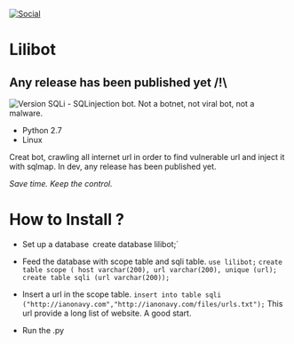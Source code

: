 [![Social](https://img.shields.io/badge/Twitter-W0x404-blue.svg?style=flat-square)](http://www.twitter.com/W0x404)

# Lilibot
## Any release has been published yet /!\
![Version](https://img.shields.io/badge/Version-0.1-lightgrey.svg?style=flat-square) 
SQLi - SQLinjection bot. Not a botnet, not viral bot,  not a malware.
- Python 2.7
- Linux

Creat bot, crawling all internet url in order to find vulnerable url and inject it with sqlmap.
In dev, any release has been published yet.

*Save time. Keep the control.*

# How to Install ?

* Set up a database`
`create database lilibot;`

* Feed the database with scope table and sqli table.
`use lilibot;`
`create table scope ( host varchar(200), url varchar(200), unique (url);`
`create table sqli (url varchar(200));`

* Insert a url in the scope table.
`insert into table sqli ("http://ianonavy.com","http://ianonavy.com/files/urls.txt");`
This url provide a long list of website. A good start.

* Run the .py
